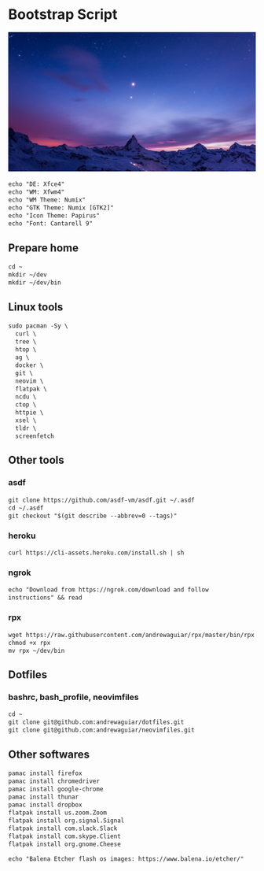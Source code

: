 # Bootstrap Script

![Mountain Background](./mountain.jpg)

```
echo "DE: Xfce4"
echo "WM: Xfwm4"
echo "WM Theme: Numix"
echo "GTK Theme: Numix [GTK2]"
echo "Icon Theme: Papirus"
echo "Font: Cantarell 9"
```

## Prepare home

```
cd ~
mkdir ~/dev
mkdir ~/dev/bin
```

## Linux tools

```
sudo pacman -Sy \
  curl \
  tree \
  htop \
  ag \
  docker \
  git \
  neovim \
  flatpak \
  ncdu \
  ctop \
  httpie \
  xsel \
  tldr \
  screenfetch
```

## Other tools

### asdf

```
git clone https://github.com/asdf-vm/asdf.git ~/.asdf
cd ~/.asdf
git checkout "$(git describe --abbrev=0 --tags)"
```

### heroku

```
curl https://cli-assets.heroku.com/install.sh | sh
```

### ngrok

```
echo "Download from https://ngrok.com/download and follow instructions" && read
```

### rpx

```
wget https://raw.githubusercontent.com/andrewaguiar/rpx/master/bin/rpx
chmod +x rpx
mv rpx ~/dev/bin
```

## Dotfiles

### bashrc, bash_profile, neovimfiles

```
cd ~
git clone git@github.com:andrewaguiar/dotfiles.git
git clone git@github.com:andrewaguiar/neovimfiles.git
```

## Other softwares

```
pamac install firefox
pamac install chromedriver
pamac install google-chrome
pamac install thunar
pamac install dropbox
flatpak install us.zoom.Zoom
flatpak install org.signal.Signal
flatpak install com.slack.Slack
flatpak install com.skype.Client
flatpak install org.gnome.Cheese
```

```
echo "Balena Etcher flash os images: https://www.balena.io/etcher/"
```

